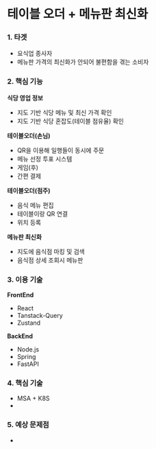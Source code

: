 # 테이블 오더 + 메뉴판 최신화

### 1. 타겟

- 요식업 종사자
- 메뉴판 가격의 최신화가 안되어 불편함을 겪는 소비자

### 2. 핵심 기능

**식당 영업 정보**

- 지도 기반 식당 메뉴 및 최신 가격 확인
- 지도 기반 식당 혼잡도(테이블 점유율) 확인

**테이블오더(손님)**

- QR을 이용해 일행들이 동시에 주문
- 메뉴 선정 투표 시스템
- 게임(후)
- 간편 결제

**테이블오더(점주)**

- 음식 메뉴 편집
- 테이블이랑 QR 연결
- 위치 등록

**메뉴판 최신화**

- 지도에 음식점 마킹 및 검색
- 음식점 상세 조회시 메뉴판

### 3. 이용 기술

**FrontEnd**

- React
- Tanstack-Query
- Zustand

**BackEnd**

- Node.js
- Spring
- FastAPI

### 4. 핵심 기술

- MSA + K8S
- 

### 5. 예상 문제점

-
